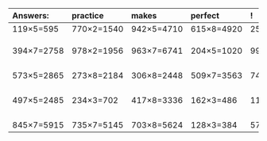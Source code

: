 | Answers: | practice | makes | perfect | ! |
| :--- | :--- | :--- | :--- | :--- |
| 119×5=595 | 770×2=1540 | 942×5=4710 | 615×8=4920 | 252×4=1008 | 
|   |   |   |   |   | 
|   |   |   |   |   | 
|   |   |   |   |   | 
| 394×7=2758 | 978×2=1956 | 963×7=6741 | 204×5=1020 | 995×6=5970 | 
|   |   |   |   |   | 
|   |   |   |   |   | 
|   |   |   |   |   | 
|   |   |   |   |   | 
| 573×5=2865 | 273×8=2184 | 306×8=2448 | 509×7=3563 | 749×4=2996 | 
|   |   |   |   |   | 
|   |   |   |   |   | 
|   |   |   |   |   | 
|   |   |   |   |   | 
| 497×5=2485 | 234×3=702 | 417×8=3336 | 162×3=486 | 114×9=1026 | 
|   |   |   |   |   | 
|   |   |   |   |   | 
|   |   |   |   |   | 
|   |   |   |   |   | 
| 845×7=5915 | 735×7=5145 | 703×8=5624 | 128×3=384 | 577×2=1154 | 
